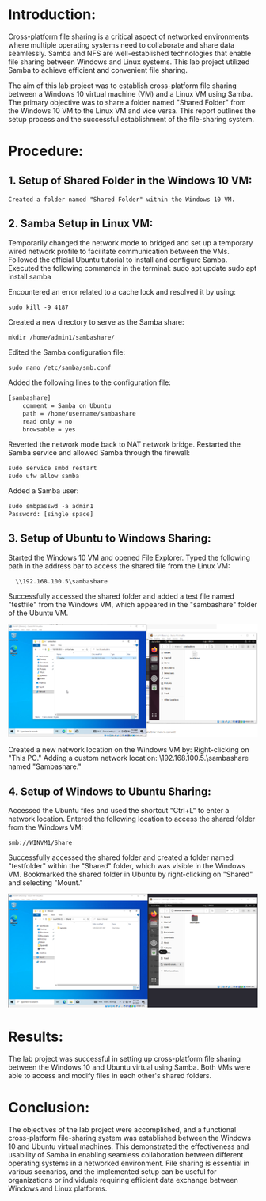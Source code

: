 # Introduction:

Cross-platform file sharing is a critical aspect of networked environments where multiple operating systems need to
collaborate and share data seamlessly. Samba and NFS are well-established technologies that enable file sharing between
Windows and Linux systems. This lab project utilized Samba to achieve efficient and convenient file sharing.

The aim of this lab project was to establish cross-platform file sharing between a Windows 10 virtual machine (VM)
and a Linux VM using Samba. The primary objective was to share a folder named "Shared Folder"
from the Windows 10 VM to the Linux VM and vice versa. 
This report outlines the setup process and the successful establishment of the file-sharing system.

# Procedure:
## 1. Setup of Shared Folder in the Windows 10 VM:

    Created a folder named "Shared Folder" within the Windows 10 VM.
    

## 2. Samba Setup in Linux VM:

Temporarily changed the network mode to bridged and set up a temporary wired network profile to facilitate communication between the VMs.
Followed the official Ubuntu tutorial to install and configure Samba.
Executed the following commands in the terminal:
    sudo apt update
    sudo apt install samba

Encountered an error related to a cache lock and resolved it by using:
  
    sudo kill -9 4187

Created a new directory to serve as the Samba share:

    mkdir /home/admin1/sambashare/

Edited the Samba configuration file:

    sudo nano /etc/samba/smb.conf

Added the following lines to the configuration file:
  
    [sambashare]
        comment = Samba on Ubuntu
        path = /home/username/sambashare
        read only = no
        browsable = yes

Reverted the network mode back to NAT network bridge.
Restarted the Samba service and allowed Samba through the firewall:
    
    sudo service smbd restart
    sudo ufw allow samba

Added a Samba user:

    sudo smbpasswd -a admin1
    Password: [single space]

## 3. Setup of Ubuntu to Windows Sharing:

Started the Windows 10 VM and opened File Explorer.
Typed the following path in the address bar to access the shared file from the Linux VM:

      \\192.168.100.5\sambashare

Successfully accessed the shared folder and added a test file named "testfile" from the Windows VM, which appeared in the "sambashare" folder of the Ubuntu VM.

![Screenshot of the sambashare folder on both VMs](https://github.com/EricKarlsson94/NetworkingLab/blob/main/Pictures/ubuntu_to_windows_fileshare.png)

Created a new network location on the Windows VM by:
      Right-clicking on "This PC."
      Adding a custom network location: \\192.168.100.5.\sambashare named "Sambashare."

## 4. Setup of Windows to Ubuntu Sharing:

Accessed the Ubuntu files and used the shortcut "Ctrl+L" to enter a network location.
Entered the following location to access the shared folder from the Windows VM:

    smb://WINVM1/Share

Successfully accessed the shared folder and created a folder named "testfolder" within the "Shared" folder, which was visible in the Windows VM.
Bookmarked the shared folder in Ubuntu by right-clicking on "Shared" and selecting "Mount."

![Screenshot of the sambashare folder on both VMs](https://github.com/EricKarlsson94/NetworkingLab/blob/main/Pictures/windows_to_ubuntu_fileshare.png)

# Results:

The lab project was successful in setting up cross-platform file sharing between the Windows 10 and Ubuntu virtual 
using Samba. Both VMs were able to access and modify files in each other's shared folders.

# Conclusion:

The objectives of the lab project were accomplished, and a functional cross-platform file-sharing system was
established between the Windows 10 and Ubuntu virtual machines. This demonstrated the effectiveness and usability
of Samba in enabling seamless collaboration between different operating systems in a networked environment.
File sharing is essential in various scenarios, and the implemented setup can be useful for organizations or
individuals requiring efficient data exchange between Windows and Linux platforms.
